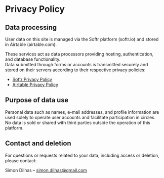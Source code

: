 # Privacy Policy

## Data processing
User data on this site is managed via the Softr platform (softr.io) and stored in Airtable (airtable.com).

These services act as data processors providing hosting, authentication, and database functionality.  
Data submitted through forms or accounts is transmitted securely and stored on their servers according to their respective privacy policies:
- [Softr Privacy Policy](https://www.softr.io/privacy-policy)
- [Airtable Privacy Policy](https://www.airtable.com/privacy)

## Purpose of data use
Personal data such as names, e-mail addresses, and profile information are used solely to operate user accounts and facilitate participation in circles.  
No data is sold or shared with third parties outside the operation of this platform.

## Contact and deletion
For questions or requests related to your data, including access or deletion, please contact:

Simon Dilhas – [simon.dilhas@gmail.com](mailto:simon.dilhas@gmail.com)
